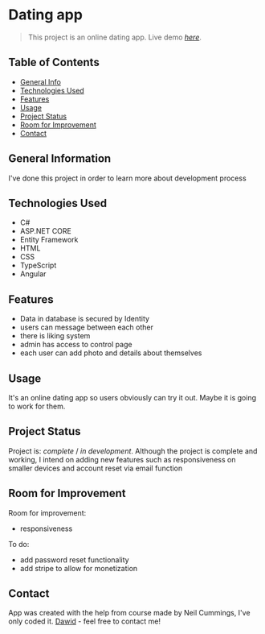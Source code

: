 # Dating app
> This project is an online dating app.
> Live demo [_here_](https://datingapplication.fly.dev/).

## Table of Contents
* [General Info](#general-information)
* [Technologies Used](#technologies-used)
* [Features](#features)
* [Usage](#usage)
* [Project Status](#project-status)
* [Room for Improvement](#room-for-improvement)
* [Contact](#contact)


## General Information
I've done this project in order to learn more about development process


## Technologies Used
- C#
- ASP.NET CORE
- Entity Framework
- HTML
- CSS
- TypeScript
- Angular

## Features
- Data in database is secured by Identity
- users can message between each other
- there is liking system
- admin has access to control page
- each user can add photo and details about themselves

## Usage
It's an online dating app so users obviously can try it out. Maybe it is going to work for them.

## Project Status
Project is: _complete_ / _in development_. Although the project is complete and working, I intend on adding new features such as responsiveness on smaller devices
and account reset via email function


## Room for Improvement

Room for improvement:
- responsiveness

To do:
- add password reset functionality
- add stripe to allow for monetization


## Contact
App was created with the help from course made by Neil Cummings, I've only coded it.
[Dawid](https://dawid-dev.fly.dev/) - feel free to contact me!
